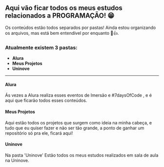 ## Aqui vão ficar todos os meus estudos relacionados a PROGRAMAÇÃO! 😁

Os conteúdos estão todos separados por pastas!
Ainda estou organizando os arquivos, mas está bem entendível por enquanto 🤠👍.

### Atualmente existem 3 pastas:
- **Alura**
- **Meus Projetos**
- **Uninove**

---

#### Alura
Ás vezes a Alura realiza esses eventos de Imersão e #7daysOfCode , e é aqui que ficarão todos esses conteúdos.

#### Meus Projetos
Aqui estão todos os projetos que surgem como ideia na minha cabeça, e tudo que eu quiser fazer e não ser tão grande, a ponto de ganhar um repositório só pra ele, ficará aqui!

#### Uninove
Na pasta 'Uninove' Estão todos os meus estudos realizados em sala de aula na Uninove.